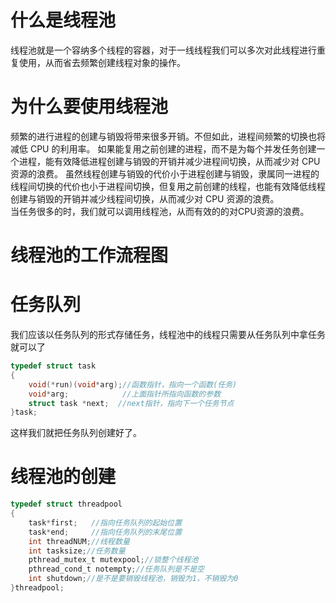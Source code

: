 # 什么是线程池
线程池就是一个容纳多个线程的容器，对于一线线程我们可以多次对此线程进行重复使用，从而省去频繁创建线程对象的操作。
# 为什么要使用线程池
频繁的进行进程的创建与销毁将带来很多开销。不但如此，进程间频繁的切换也将减低 CPU 的利用率。 如果能复用之前创建的进程，而不是为每个并发任务创建一个进程，能有效降低进程创建与销毁的开销并减少进程间切换，从而减少对 CPU 资源的浪费。 虽然线程创建与销毁的代价小于进程创建与销毁，隶属同一进程的线程间切换的代价也小于进程间切换，但复用之前创建的线程，也能有效降低线程创建与销毁的开销并减少线程间切换，从而减少对 CPU 资源的浪费。                                        
当任务很多的时，我们就可以调用线程池，从而有效的的对CPU资源的浪费。

# 线程池的工作流程图

# 任务队列
我们应该以任务队列的形式存储任务，线程池中的线程只需要从任务队列中拿任务就可以了
```c
typedef struct task
{
    void(*run)(void*arg);//函数指针，指向一个函数(任务)
    void*arg;            //上面指针所指向函数的参数
    struct task *next;  //next指针，指向下一个任务节点
}task;
```
这样我们就把任务队列创建好了。
# 线程池的创建
```c
typedef struct threadpool
{
    task*first;   //指向任务队列的起始位置
    task*end;     //指向任务队列的末尾位置
    int threadNUM;//线程数量
    int tasksize;//任务数量
    pthread_mutex_t mutexpool;//锁整个线程池
    pthread_cond_t notempty;//任务队列是不是空
    int shutdown;//是不是要销毁线程池，销毁为1，不销毁为0
}threadpool;
```
